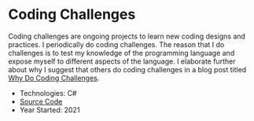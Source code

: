 # Coding Challenges

Coding challenges are ongoing projects to learn new coding designs and practices. 
I periodically do coding challenges. The reason that I do challenges is to test my knowledge of the
programming language and expose myself to different aspects of the language.
I elaborate further about why I suggest that others do coding challenges in a blog post titled
[Why Do Coding Challenges](/technology/2021.06.25-why-do-coding-challenges).

* Technologies: C#
* <a href="https://github.com/almostengr/coding-challenge" target="_blank">Source Code</a>
* Year Started: 2021